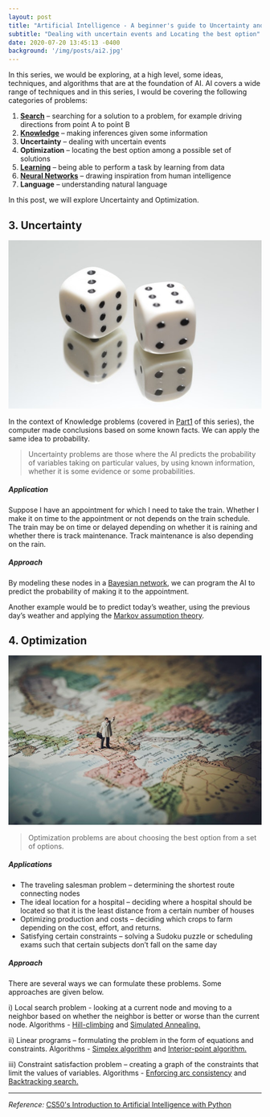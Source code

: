 ```yaml
---
layout: post
title: "Artificial Intelligence - A beginner's guide to Uncertainty and Optimization"
subtitle: "Dealing with uncertain events and Locating the best option"
date: 2020-07-20 13:45:13 -0400
background: '/img/posts/ai2.jpg'
---
```


In this series, we would be exploring, at a high level, some ideas, techniques, and algorithms that are at the foundation of AI. AI covers a wide range of techniques and in this series, I would be covering the following categories of problems:

1.	[**Search**](https://sheia.github.io/2020/07/13/ai1.html) – searching for a solution to a problem, for example driving directions from point A to point B
2.	[**Knowledge**](https://sheia.github.io/2020/07/13/ai1.html) – making inferences given some information
3.	**Uncertainty** – dealing with uncertain events
4.	**Optimization** – locating the best option among a possible set of solutions 
5.	[**Learning**](https://sheia.github.io/2020/07/25/ai3.html) – being able to perform a task by learning from data
6.	[**Neural Networks**](https://sheia.github.io/2020/07/30/ai4.html) – drawing inspiration from human intelligence
7.	**Language** – understanding natural language 

In this post, we will explore Uncertainty and Optimization.

## 3. Uncertainty

![](/img/posts/ai2-uncertainty.jpg)

In the context of Knowledge problems (covered in [Part1](https://sheia.github.io/2020/07/13/ai1.html) of this series), the computer made conclusions based on some known facts. We can apply the same idea to probability. 

> Uncertainty problems are those where the AI predicts the probability of variables taking on particular values, by using known information, whether it is some evidence or some probabilities. 

##### *Application*

Suppose I have an appointment for which I need to take the train. Whether I make it on time to the appointment or not depends on the train schedule. The train may be on time or delayed depending on whether it is raining and whether there is track maintenance. Track maintenance is also depending on the rain. 

##### *Approach*

By modeling these nodes in a [Bayesian network](https://towardsdatascience.com/introduction-to-bayesian-networks-81031eeed94e), we can program the AI to predict the probability of making it to the appointment. 

Another example would be to predict today’s weather, using the previous day’s weather and applying the [Markov assumption theory](https://www.igi-global.com/dictionary/markov-assumption/37576).

## 4. Optimization

![](/img/posts/ai2-optimization.jpg)

> Optimization problems are about choosing the best option from a set of options.

##### *Applications*

- The traveling salesman problem – determining the shortest route connecting nodes
- The ideal location for a hospital – deciding where a hospital should be located so that it is the least distance from a certain number of houses
- Optimizing production and costs – deciding which crops to farm depending on the cost, effort, and returns.
- Satisfying certain constraints – solving a Sudoku puzzle or scheduling exams such that certain subjects don’t fall on the same day


##### *Approach*

There are several ways we can formulate these problems. Some approaches are given below.

i)	Local search problem -  looking at a current node and moving to a neighbor based on whether the neighbor is better or worse than the current node.
Algorithms - [Hill-climbing](https://en.wikipedia.org/wiki/Hill_climbing) and [Simulated Annealing.](https://www.mathworks.com/help/gads/what-is-simulated-annealing.html)

ii)	Linear programs – formulating the problem in the form of equations and constraints. Algorithms - [Simplex algorithm](https://en.wikipedia.org/wiki/Simplex_algorithm) and [Interior-point algorithm.](https://en.wikipedia.org/wiki/Interior-point_method)

iii)	Constraint satisfaction problem – creating a graph of the constraints that limit the values of variables.
Algorithms - [Enforcing arc consistency](https://en.wikipedia.org/wiki/Local_consistency) and [Backtracking search.](https://www.tutorialspoint.com/introduction-to-backtracking)

---


*Reference:* [CS50's Introduction to Artificial Intelligence with Python](https://courses.edx.org/courses/course-v1:HarvardX+CS50AI+1T2020/course/)